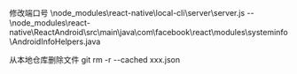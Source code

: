 修改端口号
\node_modules\react-native\local-cli\server\server.js
-- \node_modules\react-native\ReactAndroid\src\main\java\com\facebook\react\modules\systeminfo\AndroidInfoHelpers.java

从本地仓库删除文件
git rm -r --cached xxx.json
